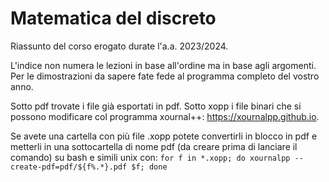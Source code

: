 # Matematica del discreto

Riassunto del corso erogato durate l'a.a. 2023/2024.

L'indice non numera le lezioni in base all'ordine ma in base agli argomenti. Per le dimostrazioni da sapere fate fede al programma completo del vostro anno.

Sotto pdf trovate i file già esportati in pdf. Sotto xopp i file binari che si possono modificare col programma xournal++: https://xournalpp.github.io.

Se avete una cartella con più file .xopp potete convertirli in blocco in pdf e metterli in una sottocartella di nome pdf (da creare prima di lanciare il comando) su bash e simili unix con: `for f in *.xopp; do xournalpp --create-pdf=pdf/${f%.*}.pdf $f; done`

